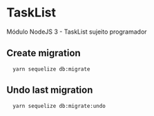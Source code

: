 # TaskList
Módulo NodeJS 3 - TaskList sujeito programador

## Create migration
```
  yarn sequelize db:migrate
```

## Undo last migration
```
  yarn sequelize db:migrate:undo
```